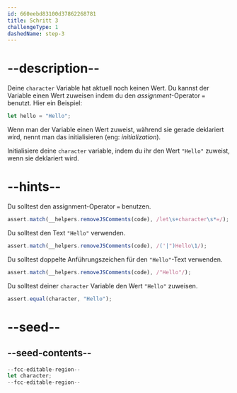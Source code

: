 ```yaml
---
id: 660eebd83100d37862268781
title: Schritt 3
challengeType: 1
dashedName: step-3
---
```


# --description--

Deine `character` Variable hat aktuell noch keinen Wert. Du kannst der Variable einen Wert zuweisen indem du den <dfn>assignment</dfn>-Operator `=` benutzt. Hier ein Beispiel:

```js
let hello = "Hello";
```

Wenn man der Variable einen Wert zuweist, während sie gerade deklariert wird, nennt man das initialisieren (eng: <dfn>initialization</dfn>).

Initialisiere deine `character` variable, indem du ihr den Wert `"Hello"` zuweist, wenn sie deklariert wird.

# --hints--

Du solltest den assignment-Operator `=` benutzen.

```js
assert.match(__helpers.removeJSComments(code), /let\s+character\s*=/);
```

Du solltest den Text `"Hello"` verwenden.

```js
assert.match(__helpers.removeJSComments(code), /('|")Hello\1/);
```

Du solltest doppelte Anführungszeichen für den `"Hello"`-Text verwenden.

```js
assert.match(__helpers.removeJSComments(code), /"Hello"/);
```

Du solltest deiner `character` Variable den Wert `"Hello"` zuweisen.

```js
assert.equal(character, "Hello");
```

# --seed--

## --seed-contents--

```js
--fcc-editable-region--
let character;
--fcc-editable-region--
```
